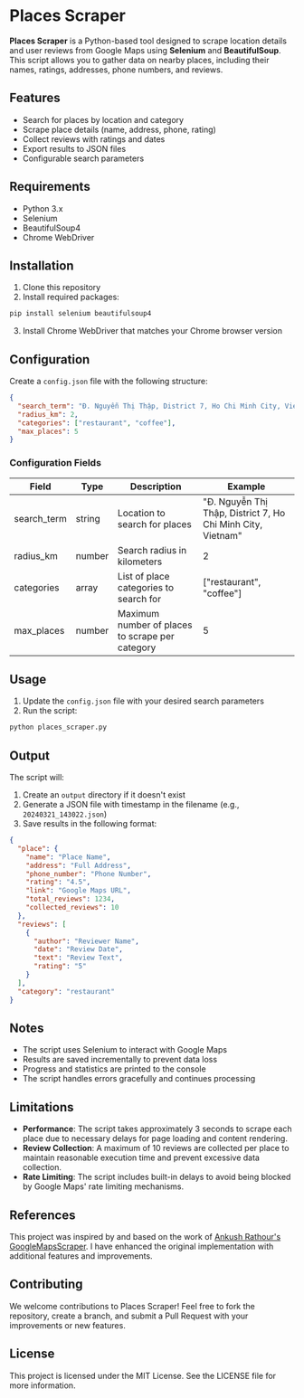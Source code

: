 # Places Scraper

**Places Scraper** is a Python-based tool designed to scrape location details and user reviews from Google Maps using **Selenium** and **BeautifulSoup**. This script allows you to gather data on nearby places, including their names, ratings, addresses, phone numbers, and reviews.

## Features

- Search for places by location and category
- Scrape place details (name, address, phone, rating)
- Collect reviews with ratings and dates
- Export results to JSON files
- Configurable search parameters

## Requirements

- Python 3.x
- Selenium
- BeautifulSoup4
- Chrome WebDriver

## Installation

1. Clone this repository
2. Install required packages:
```bash
pip install selenium beautifulsoup4
```
3. Install Chrome WebDriver that matches your Chrome browser version

## Configuration

Create a `config.json` file with the following structure:

```json
{
  "search_term": "Đ. Nguyễn Thị Thập, District 7, Ho Chi Minh City, Vietnam",
  "radius_km": 2,
  "categories": ["restaurant", "coffee"],
  "max_places": 5
}
```

### Configuration Fields

| Field | Type | Description | Example |
|-------|------|-------------|---------|
| search_term | string | Location to search for places | "Đ. Nguyễn Thị Thập, District 7, Ho Chi Minh City, Vietnam" |
| radius_km | number | Search radius in kilometers | 2 |
| categories | array | List of place categories to search for | ["restaurant", "coffee"] |
| max_places | number | Maximum number of places to scrape per category | 5 |

## Usage

1. Update the `config.json` file with your desired search parameters
2. Run the script:
```bash
python places_scraper.py
```

## Output

The script will:
1. Create an `output` directory if it doesn't exist
2. Generate a JSON file with timestamp in the filename (e.g., `20240321_143022.json`)
3. Save results in the following format:

```json
{
  "place": {
    "name": "Place Name",
    "address": "Full Address",
    "phone_number": "Phone Number",
    "rating": "4.5",
    "link": "Google Maps URL",
    "total_reviews": 1234,
    "collected_reviews": 10
  },
  "reviews": [
    {
      "author": "Reviewer Name",
      "date": "Review Date",
      "text": "Review Text",
      "rating": "5"
    }
  ],
  "category": "restaurant"
}
```

## Notes

- The script uses Selenium to interact with Google Maps
- Results are saved incrementally to prevent data loss
- Progress and statistics are printed to the console
- The script handles errors gracefully and continues processing

## Limitations

- **Performance**: The script takes approximately 3 seconds to scrape each place due to necessary delays for page loading and content rendering.
- **Review Collection**: A maximum of 10 reviews are collected per place to maintain reasonable execution time and prevent excessive data collection.
- **Rate Limiting**: The script includes built-in delays to avoid being blocked by Google Maps' rate limiting mechanisms.

## References

This project was inspired by and based on the work of [Ankush Rathour's GoogleMapsScraper](https://github.com/AnkushRathour/GoogleMapsScraper/tree/main). I have enhanced the original implementation with additional features and improvements.

## Contributing

We welcome contributions to Places Scraper! Feel free to fork the repository, create a branch, and submit a Pull Request with your improvements or new features.

## License
This project is licensed under the MIT License. See the LICENSE file for more information.

  
